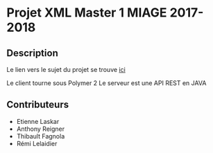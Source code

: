 # Projet XML Master 1 MIAGE 2017-2018

## Description

Le lien vers le sujet du projet se trouve [ici](http://www-sop.inria.fr/members/Philippe.Poulard/projet-miage-2017.html)

Le client tourne sous Polymer 2
Le serveur est une API REST en JAVA

## Contributeurs

* Etienne Laskar
* Anthony Reigner
* Thibault Fagnola
* Rémi Lelaidier
